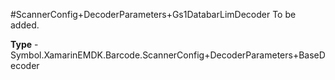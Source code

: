 #ScannerConfig+DecoderParameters+Gs1DatabarLimDecoder
To be added.

**Type** - Symbol.XamarinEMDK.Barcode.ScannerConfig+DecoderParameters+BaseDecoder



